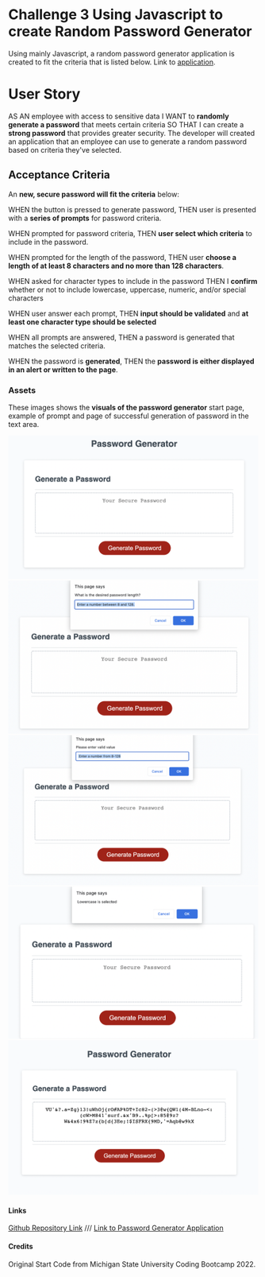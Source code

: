 # Challenge 3 Using Javascript to create Random Password Generator

Using mainly Javascript, a random password generator application is created to fit the criteria that is listed below. Link to [application](https://pppreap.github.io/challenge3_password/).

# User Story
AS AN employee with access to sensitive data
I WANT to **randomly generate a password** that meets certain criteria
SO THAT I can create a **strong password** that provides greater security.
The developer will created an application that an employee can use to generate a random password based on criteria they've selected.

## Acceptance Criteria
An **new, secure password  will fit the criteria** below:

WHEN the button is pressed to generate password,
THEN user is presented with a **series of prompts** for password criteria.

WHEN prompted for password criteria,
THEN **user select which criteria** to include in the password.

WHEN prompted for the length of the password,
THEN user **choose a length of at least 8 characters and no more than 128 characters**.

WHEN asked for character types to include in the password
THEN I **confirm** whether or not to include lowercase, uppercase, numeric, and/or special characters

WHEN user answer each prompt,
THEN  **input should be validated** and **at least one character type should be selected**

WHEN all prompts are answered,
THEN a password is generated that matches the selected criteria.

WHEN the password is **generated**,
THEN the **password is either displayed in an alert or written to the page**.

### Assets
These images shows the **visuals of the password generator** start page, example of prompt and  page of successful generation of password in the text area.

![Start of the application page before generating password](./images/passgenstart.png)
![Example of first prompt pop-up ](./images/prompt.png)
![Example of prompt that would pop up if invalid input entered](./images/invalidmsg.png)
![Example of confirm pop up](./images/confirmoptiontype.png)
![Password Generation Success Page](./images/finalsteppwgen.png)


#### Links
[Github Repository Link](https://github.com/pppreap/challenge3_password) 
///
[Link to Password Generator Application](https://pppreap.github.io/challenge3_password/)

#### Credits
Original Start Code from Michigan State University Coding Bootcamp 2022.
